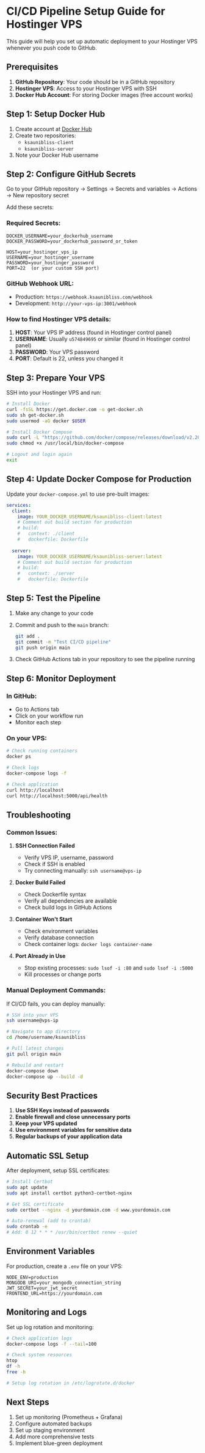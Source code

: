 # CI/CD Pipeline Setup Guide for Hostinger VPS

This guide will help you set up automatic deployment to your Hostinger VPS whenever you push code to GitHub.

## Prerequisites

1. **GitHub Repository**: Your code should be in a GitHub repository
2. **Hostinger VPS**: Access to your Hostinger VPS with SSH
3. **Docker Hub Account**: For storing Docker images (free account works)

## Step 1: Setup Docker Hub

1. Create account at [Docker Hub](https://hub.docker.com/)
2. Create two repositories:
   - `ksaunibliss-client`
   - `ksaunibliss-server`
3. Note your Docker Hub username

## Step 2: Configure GitHub Secrets

Go to your GitHub repository → Settings → Secrets and variables → Actions → New repository secret

Add these secrets:

### Required Secrets:

```
DOCKER_USERNAME=your_dockerhub_username
DOCKER_PASSWORD=your_dockerhub_password_or_token

HOST=your_hostinger_vps_ip
USERNAME=your_hostinger_username  
PASSWORD=your_hostinger_password
PORT=22  (or your custom SSH port)
```

### GitHub Webhook URL:
- Production: `https://webhook.ksaunibliss.com/webhook`
- Development: `http://your-vps-ip:3001/webhook`

### How to find Hostinger VPS details:

1. **HOST**: Your VPS IP address (found in Hostinger control panel)
2. **USERNAME**: Usually `u574849695` or similar (found in Hostinger control panel)
3. **PASSWORD**: Your VPS password
4. **PORT**: Default is 22, unless you changed it

## Step 3: Prepare Your VPS

SSH into your Hostinger VPS and run:

```bash
# Install Docker
curl -fsSL https://get.docker.com -o get-docker.sh
sudo sh get-docker.sh
sudo usermod -aG docker $USER

# Install Docker Compose
sudo curl -L "https://github.com/docker/compose/releases/download/v2.20.0/docker-compose-$(uname -s)-$(uname -m)" -o /usr/local/bin/docker-compose
sudo chmod +x /usr/local/bin/docker-compose

# Logout and login again
exit
```

## Step 4: Update Docker Compose for Production

Update your `docker-compose.yml` to use pre-built images:

```yaml
services:
  client:
    image: YOUR_DOCKER_USERNAME/ksaunibliss-client:latest
    # Comment out build section for production
    # build:
    #   context: ./client
    #   dockerfile: Dockerfile
    
  server:
    image: YOUR_DOCKER_USERNAME/ksaunibliss-server:latest
    # Comment out build section for production
    # build:
    #   context: ./server
    #   dockerfile: Dockerfile
```

## Step 5: Test the Pipeline

1. Make any change to your code
2. Commit and push to the `main` branch:
   ```bash
   git add .
   git commit -m "Test CI/CD pipeline"
   git push origin main
   ```

3. Check GitHub Actions tab in your repository to see the pipeline running

## Step 6: Monitor Deployment

### In GitHub:
- Go to Actions tab
- Click on your workflow run
- Monitor each step

### On your VPS:
```bash
# Check running containers
docker ps

# Check logs
docker-compose logs -f

# Check application
curl http://localhost
curl http://localhost:5000/api/health
```

## Troubleshooting

### Common Issues:

1. **SSH Connection Failed**
   - Verify VPS IP, username, password
   - Check if SSH is enabled
   - Try connecting manually: `ssh username@vps-ip`

2. **Docker Build Failed**
   - Check Dockerfile syntax
   - Verify all dependencies are available
   - Check build logs in GitHub Actions

3. **Container Won't Start**
   - Check environment variables
   - Verify database connection
   - Check container logs: `docker logs container-name`

4. **Port Already in Use**
   - Stop existing processes: `sudo lsof -i :80` and `sudo lsof -i :5000`
   - Kill processes or change ports

### Manual Deployment Commands:

If CI/CD fails, you can deploy manually:

```bash
# SSH into your VPS
ssh username@vps-ip

# Navigate to app directory
cd /home/username/ksaunibliss

# Pull latest changes
git pull origin main

# Rebuild and restart
docker-compose down
docker-compose up --build -d
```

## Security Best Practices

1. **Use SSH Keys instead of passwords**
2. **Enable firewall and close unnecessary ports**
3. **Keep your VPS updated**
4. **Use environment variables for sensitive data**
5. **Regular backups of your application data**

## Automatic SSL Setup

After deployment, setup SSL certificates:

```bash
# Install Certbot
sudo apt update
sudo apt install certbot python3-certbot-nginx

# Get SSL certificate
sudo certbot --nginx -d yourdomain.com -d www.yourdomain.com

# Auto-renewal (add to crontab)
sudo crontab -e
# Add: 0 12 * * * /usr/bin/certbot renew --quiet
```

## Environment Variables

For production, create a `.env` file on your VPS:

```env
NODE_ENV=production
MONGODB_URI=your_mongodb_connection_string
JWT_SECRET=your_jwt_secret
FRONTEND_URL=https://yourdomain.com
```

## Monitoring and Logs

Set up log rotation and monitoring:

```bash
# Check application logs
docker-compose logs -f --tail=100

# Check system resources
htop
df -h
free -h

# Setup log rotation in /etc/logrotate.d/docker
```

## Next Steps

1. Set up monitoring (Prometheus + Grafana)
2. Configure automated backups
3. Set up staging environment
4. Add more comprehensive tests
5. Implement blue-green deployment
